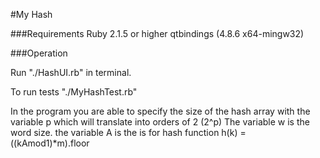 #My Hash

###Requirements
Ruby 2.1.5 or higher
qtbindings (4.8.6 x64-mingw32)

###Operation

Run "./HashUI.rb" in terminal.

To run tests "./MyHashTest.rb"

In the program you are able to specify the size of the hash array with the variable p which will translate into orders of 2 (2^p) The variable w is the word size. the variable A is the is for hash function h(k) = ((kAmod1)*m).floor



